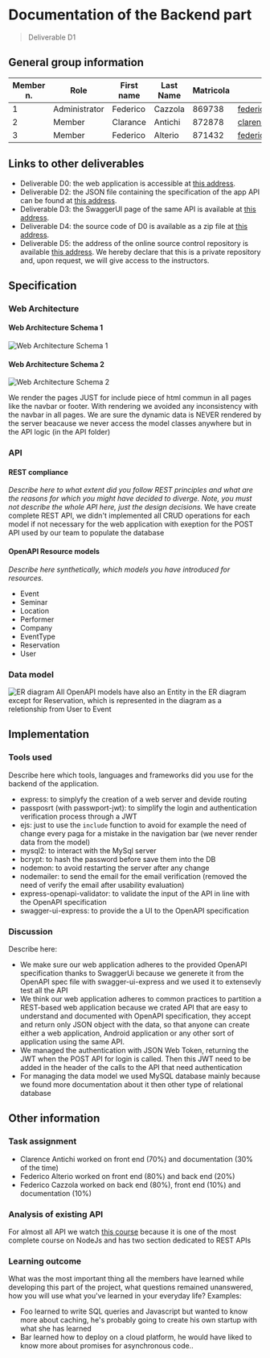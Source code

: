 # Documentation of the Backend part
> Deliverable D1
## General group information
| Member n. | Role          | First name | Last Name | Matricola | Email address                   |
| --------- | ------------- | ---------- | --------- | --------- | ------------------------------- |
| 1         | Administrator | Federico   | Cazzola   | 869738    | federico.cazzola@mail.polimi.it |
| 2         | Member        | Clarance   | Antichi   | 872878    | clarence.antichi@mail.polimi.it |
| 3         | Member        | Federico   | Alterio   | 871432    | federico.alterio@mail.polimi.it |
## Links to other deliverables
- Deliverable D0: the web application is accessible at [this
address](https://festival-hypermedia.herokuapp.com).
- Deliverable D2: the JSON file containing the specification
of the app API can be found at [this address](https://festival-hypermedia.herokuapp.com/backend/spec.yaml).
- Deliverable D3: the SwaggerUI page of the same API is available at
[this address](https://festival-hypermedia.herokuapp.com/backend/swaggerui).
- Deliverable D4: the source code of D0 is available as a zip file at
[this address](https://festival-hypermedia.herokuapp.com/backend/app.zip).
- Deliverable D5: the address of the online source control repository
is available [this address](https://github.com/f-cazzola/hypermedia-2019-alterio-antichi-cazzola). We hereby declare that this is a private repository and, upon request, we will give access to the instructors.
## Specification
### Web Architecture
#### Web Architecture Schema 1
![Web Architecture Schema 1](https://festival-hypermedia.herokuapp.com/images/doc/web-arc.png)
#### Web Architecture Schema 2
![Web Architecture Schema 2](https://festival-hypermedia.herokuapp.com/images/doc/web-arc-2.png)

We render the pages JUST for include piece of html commun in all pages like the navbar or footer. With rendering we avoided any inconsistency with the navbar in all pages.
We are sure the dynamic data is NEVER rendered by the server beacause we never access the model classes anywhere but in the API logic (in the API folder)
### API
#### REST compliance
_Describe here to what extent did you follow REST principles and what are
the reasons for which you might have decided to diverge. Note, you must
not describe the whole API here, just the design decisions._
We have create complete REST API, we didn't implemented all CRUD operations for each model if not necessary for the web application with exeption for the POST API used by our team to populate the database
#### OpenAPI Resource models
_Describe here synthetically, which models you have introduced for
resources._
- Event
- Seminar
- Location
- Performer
- Company
- EventType
- Reservation
- User
### Data model
![ER diagram](https://festival-hypermedia.herokuapp.com/images/doc/ER-diagram.png)
All OpenAPI models have also an Entity in the ER diagram except for Reservation, which is represented in the diagram as a reletionship from User to Event
## Implementation
### Tools used
Describe here which tools, languages and frameworks did you use for the
backend of the application.
- express: to simplyfy the creation of a web server and devide routing
- passposrt (with passwport-jwt): to simplify the login and authentication verification process through a JWT
- ejs: just to use the `include` function to avoid for example the need of change every paga for a mistake in the navigation bar (we never render data from the model)
- mysql2: to interact with the MySql server
- bcrypt: to hash the password before save them into the DB
- nodemon: to avoid restarting the server after any change
- nodemailer: to send the email for the email verification (removed the need of verify the email after usability evaluation)
- express-openapi-validator: to validate the input of the API in line with the OpenAPI specification
- swagger-ui-express: to provide the a UI to the OpenAPI specification
### Discussion
Describe here:
- We make sure our web application adheres to the provided OpenAPI specification thanks to SwaggerUi because we generete it from the OpenAPI spec file with swagger-ui-express and we used it to extensevly test all the API
- We think our web application adheres to common practices to partition a REST-based web application because we crated API that are easy to understand and documented with OpenAPI specification, they accept and return only JSON object with the data, so that anyone can create either a web application, Android application or any other sort of application using the same API.
- We managed the authentication with JSON Web Token, returning the JWT when the POST API for login is called. Then this JWT need to be added in the header of the calls to the API that need authentication
- For managing the data model we used MySQL database mainly because we found more documentation about it then other type of relational database
## Other information
### Task assignment
- Clarence Antichi worked on front end (70%) and documentation (30% of the time)
- Federico Alterio worked on front end (80%) and back end (20%)
- Federico Cazzola worked on back end (80%), front end (10%) and documentation (10%)
### Analysis of existing API
For almost all API we watch [this course](https://www.udemy.com/course/nodejs-the-complete-guide/)
because it is one of the most complete course on NodeJs and has two section dedicated to REST APIs 
### Learning outcome
What was the most important thing all the members have learned while
developing this part of the project, what questions remained unanswered,
how you will use what you've learned in your everyday life?
Examples:
- Foo learned to write SQL queries and Javascript but wanted to know
more about caching, he's probably going to create his own startup
with what she has learned
- Bar learned how to deploy on a cloud platform, he would have liked
to know more about promises for asynchronous code..